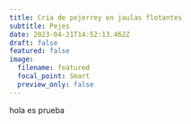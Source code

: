```yaml
---
title: Cria de pejerrey en jaulas flotantes
subtitle: Pejes
date: 2023-04-21T14:52:13.462Z
draft: false
featured: false
image:
  filename: featured
  focal_point: Smart
  preview_only: false
---
```

hola es prueba